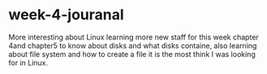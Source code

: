 # week-4-jouranal

More interesting about Linux learning more new staff for this week chapter 4and chapter5 to know about disks and what disks containe, also learning about file system and how to create a file it is the most think I was looking for in Linux.
